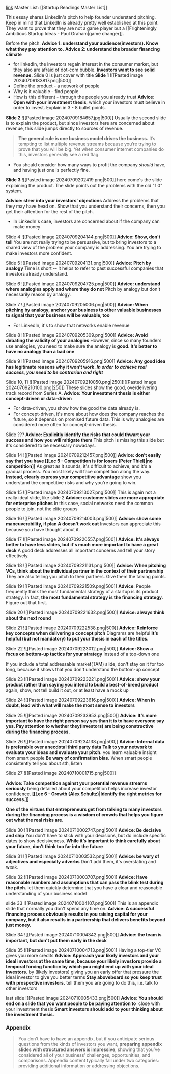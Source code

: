 [link](https://www.reidhoffman.org/linkedin-pitch-to-greylock/)
Master List: [[Startup Readings Master List]]

This essay shares LinkedIn's pitch to help founder understand pitching. Keep in mind that LinkedIn is already pretty well established at this point. They want to prove that they are not a game player but a [[Frighteningly Ambitious Startup Ideas - Paul Graham|game changer]].

Before the pitch:
**Advice 1: understand your audience(investors). Know what they pay attention to.**
**Advice 2: understand the broader financing climate**
- for linkedIn, the investors regain interest in the consumer market, but they also are afraid of dot-com bubble. **Investors want to see solid revenue.**
Slide 0 is just cover with title
**Slide 1**
![[Pasted image 20240709183817.png|500]]
- Define the product - a network of people
- Why is it valuable - find people
- How is this different - through the people you already trust
**Advice: Open with your investment thesis**, which your investors must believe in order to invest. Explain in 3 - 8 bullet points.

**Slide 2**
![[Pasted image 20240709184657.jpg|500]]
Usually the second slide is to explain the product, but since investors here are concerned about revenue, this slide jumps directly to sources of revenue.
> **The general rule is one business model drives the business.** It’s tempting to list multiple revenue streams because you’re trying to prove that you will be big. Yet when consumer internet companies do this, investors generally see a red flag.
- You should consider how many ways to profit the company *should* have, and having just one is perfectly fine.

**Slide 3**
![[Pasted image 20240709202419.png|500]]
here come's the slide explaining the product. The slide points out the problems with the old "1.0" system.

**Advice: steer into your investors' objections**
Address the problems that they may have head on. Show that you understand their concerns, then you get their attention for the rest of the pitch.
- In LinkedIn's case, investors are concerned about if the company can make money

Slide 4
![[Pasted image 20240709204144.png|500]]
**Advice: Show, don't tell**
You are not really trying to be persuasive, but to bring investors to a shared view of the problem your company is addressing. You are trying to make investors more confident.

Slide 5
![[Pasted image 20240709204131.png|500]]
**Advice: Pitch by analogy** 
Time is short -- it helps to refer to past successful companies that investors already understand.

Slide 6
![[Pasted image 20240709204725.png|500]]
**Advice: understand where analogies apply and where they do not**
Pitch by analogy but don't necessarily reason by analogy.

Slide 7
![[Pasted image 20240709205006.png|500]]
**Advice: When pitching by analogy, anchor your business to other valuable businesses to signal that your business will be valuable, too**
- For LinkedIn, it's to show that networks enable revenue

Slide 8
![[Pasted image 20240709205309.png|500]]
**Advice: Avoid debating the validity of your analogies**
However, since so many founders use analogies, you need to make sure the analogy is **good**. **It's better to have no analogy than a bad one**

Slide 9
![[Pasted image 20240709205916.png|500]]
**Advice: Any good idea has legitimate reasons why it won’t work. *In order to achieve real success, you need to be contrarian and right***

Slide 10, 11
![[Pasted image 20240709210050.png|250]]![[Pasted image 20240709210100.png|250]]
These slides show the good, overdelivering track record from Series A.
**Advice: Your investment thesis is either concept-driven or data-driven**
- For data-driven, you show how the good the data already is.
- For concept-driven, it's more about how does the company reaches the future, so it depends on promised future data. This is why analogies are considered more often for concept-driven thesis.

Slide ???
**Advice: Explicitly identify the risks that could thwart your success and how you will mitigate them**
	This pitch is missing this slide but it's considered to be necessary nowadays.

Slide 14
![[Pasted image 20240709212457.png|500]]
**Advice: don't easily say that you have [[Lec 5 - Competition is for losers (Peter Thiel)|no competition]]**
	As great as it sounds, it's difficult to achieve, and it's a gradual process. You most likely will face competition along the way.
**Instead, clearly express your competitive advantage**
	show you understand the competitive risks and why you're going to win.

Slide 15
![[Pasted image 20240709213027.png|500]]
This is again not a really ideal slide, like slide 2
**Advice: customer slides are more appropriate for enterprise pitches**
	In this case, social networks need the common people to join, not the elite groups

Slide 16
![[Pasted image 20240709214003.png|500]]
**Advice: show some maneuverability, if plan A doesn't work out**
	Investors can appreciate this because you have thought about it.

Slide 17
![[Pasted image 20240709220557.png|500]]
**Advice: It's always better to have less slides, but it's much more important to have a great deck**
	A good deck addresses all important concerns and tell your story effectively.

Slide 18
![[Pasted image 20240709221131.png|500]]
**Advice: When pitching VCs, think about the individual partner in the context of their partnership**
	They are also telling you pitch to their partners. Give them the talking points.

Slide 19
![[Pasted image 20240709221509.png|500]]
**Advice**: People frequently think the most fundamental strategy of a startup is its product strategy. In fact, **the most fundamental strategy is the financing strategy**.
	Figure out that first.

Slide 20
![[Pasted image 20240709221632.png|500]]
**Advice: always think about the next round**

Slide 21
![[Pasted image 20240709222538.png|500]]
**Advice: Reinforce key concepts when delivering a concept pitch**
	Diagrams are helpful
**It’s helpful (but not mandatory) to put your thesis in each of the titles.**

Slide 22
![[Pasted image 20240709223012.png|500]]
**Advice: Show a focus on bottom-up tactics for your strategy**
	Instead of a top-down one

If you include a total addressable market(TAM) slide, don't stay on it for too long, because it shows that you don't understand the bottom-up concept

Slide 23
![[Pasted image 20240709223221.png|500]]
**Advice: show your product rather than saying you intend to build a best-of-breed product**
	again, show, not tell
	build it out, or at least have a mock up

Slide 24
![[Pasted image 20240709223616.png|500]]
**Advice: When in doubt, lead with what will make the most sense to investors**

Slide 25
![[Pasted image 20240709233953.png|500]]
**Advice: It’s more important to have the right person say yes than it is to have everyone say yes. Pay attention to whether they(investors) are being constructive during the financing process.**

Slide 26
![[Pasted image 20240709234138.png|500]]
**Advice: Internal data is preferable over anecdotal third party data**
**Talk to your network to evaluate your ideas and evaluate your pitch.**
	you learn valuable insight from smart people
**Be wary of confirmation bias.**
	When smart people consistently tell you about sth, listen

Slide 27
![[Pasted image 20240710001715.png|500]]

**Advice: Take competition against your potential revenue streams seriously**
	being detailed about your competition helps increase investor confidence.
**[[Lec 6 - Growth (Alex Schultz)|Identify the right metrics for success.]]**

**One of the virtues that entrepreneurs get from talking to many investors during the financing process is a wisdom of crowds that helps you figure out what the real risks are.**

Slide 30
![[Pasted image 20240710002747.png|500]]
**Advice: Be decisive and ship**
	You don't have to stick with your decisions, but do include specific dates to show decisiveness.
**While it’s important to think carefully about your future, don’t think too far into the future**

Slide 31
![[Pasted image 20240710003532.png|500]]
**Advice: be wary of adjectives and especially adverbs**
	Don't add them, it's overstating and weak.

Slide 32
![[Pasted image 20240710003707.png|500]]
**Advice: Have reasonable numbers and assumptions that can pass the blink test during the pitch.**
	let them quickly determine that you have a clear and reasonable understanding of your business model

slide 33
![[Pasted image 20240710004107.png|500]]
This is an appendix slide that normally you don't spend any time on. 
**Advice: A successful financing process obviously results in you raising capital for your company, but it also results in a partnership that delivers benefits beyond just money.**

Slide 34
![[Pasted image 20240710004342.png|500]]
**Advice: the team is important, but don't put them early in the deck**

Slide 35
![[Pasted image 20240710004713.png|500]]
Having a top-tier VC gives you more credits
**Advice: Approach your likely investors and your ideal investors at the same time, because your likely investors provide a temporal forcing function by which you might end up with your ideal investors.**
	by (likely investors) giving you an early offer that pressure the ideal investor to give you better terms
**Stay aboveboard so you keep trust with prospective investors.**
	tell them you are going to do this, i.e. talk to other investors

last slide
![[Pasted image 20240710005433.png|500]]
**Advice: You should end on a slide that you want people to be paying attention to** 
	close with your investment thesis
**Smart investors should add to your thinking about the investment thesis.**

### Appendix
> You don’t have to have an appendix, but if you anticipate serious questions from the kinds of investors you want, **preparing appendix slides with structured answers is impressive**, showing that you’ve considered all of your business’ challenges, opportunities, and comparisons. Appendix content typically fall under two categories: providing additional information or addressing objections.


